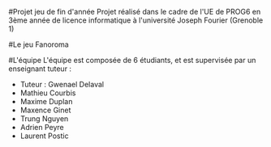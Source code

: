 #Projet jeu de fin d'année
Projet réalisé dans le cadre de l'UE de PROG6 en 3ème année de licence informatique à l'université Joseph Fourier (Grenoble 1)

#Le jeu
Fanoroma

#L'équipe
L'équipe est composée de 6 étudiants, et est supervisée par un enseignant tuteur :
* Tuteur : Gwenael Delaval
* Mathieu Courbis
* Maxime Duplan
* Maxence Ginet
* Trung Nguyen
* Adrien Peyre
* Laurent Postic

